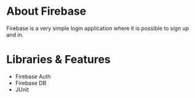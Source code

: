# About Firebase
Firebase is a very simple login application where it is possible to sign up and in.


# Libraries & Features
- Firebase Auth
- Firebase DB
- JUnit







